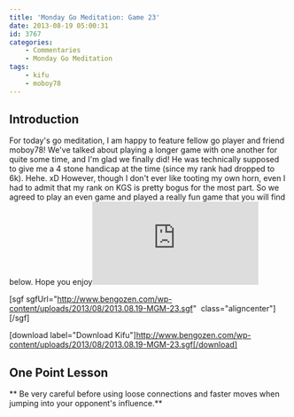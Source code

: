 ```yaml
---
title: 'Monday Go Meditation: Game 23'
date: 2013-08-19 05:00:31
id: 3767
categories:
	- Commentaries
	- Monday Go Meditation
tags:
	- kifu
	- moboy78
---
```


## Introduction

For today's go meditation, I am happy to feature fellow go player and friend moboy78! We've talked about playing a longer game with one another for quite some time, and I'm glad we finally did! He was technically supposed to give me a 4 stone handicap at the time (since my rank had dropped to 6k). Hehe. xD However, though I don't ever like tooting my own horn, even I had to admit that my rank on KGS is pretty bogus for the most part. So we agreed to play an even game and played a really fun game that you will find below. Hope you enjoy![
](http://www.bengozen.com/wp-content/uploads/2013/08/2013.08.05-MGM-21.sgf)

[sgf sgfUrl="http://www.bengozen.com/wp-content/uploads/2013/08/2013.08.19-MGM-23.sgf"  class="aligncenter"][/sgf]

[download label="Download Kifu"]http://www.bengozen.com/wp-content/uploads/2013/08/2013.08.19-MGM-23.sgf[/download]

## **One Point Lesson**

** Be very careful before using loose connections and faster moves when jumping into your opponent's influence.**